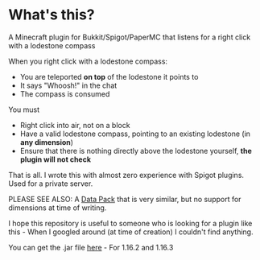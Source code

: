 # What's this?

A Minecraft plugin for Bukkit/Spigot/PaperMC that listens for a right click with a lodestone compass

When you right click with a lodestone compass:
- You are teleported **on top** of the lodestone it points to
- It says "Whoosh!" in the chat
- The compass is consumed

You must
- Right click into air, not on a block
- Have a valid lodestone compass, pointing to an existing lodestone (in **any dimension**)
- Ensure that there is nothing directly above the lodestone yourself, **the plugin will not check**

That is all. I wrote this with almost zero experience with Spigot plugins. Used for a private server.

PLEASE SEE ALSO: A [Data Pack](https://github.com/NicolasBissig/Lodeport) that is very similar, but no support for dimensions at time of writing. 

I hope this repository is useful to someone who is looking for a plugin like this - When I googled around (at time of creation) I couldn't find anything.

You can get the .jar file [here](https://github.com/percyqaz/LodestoneTeleport/releases/) - For 1.16.2 and 1.16.3
